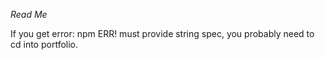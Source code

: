 *Read Me*

If you get error: npm ERR! must provide string spec, you probably need to cd into portfolio.